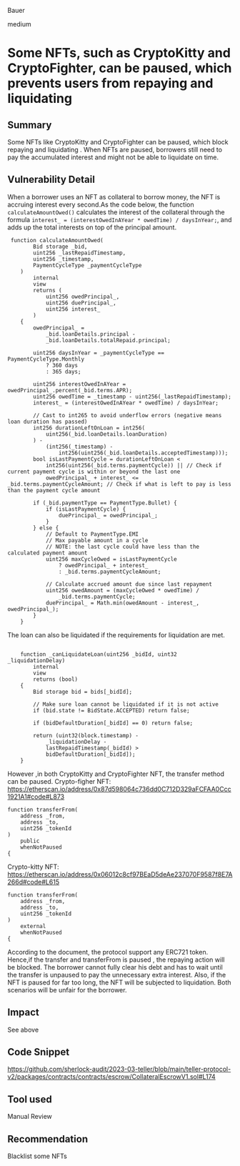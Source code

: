 Bauer

medium

# Some NFTs, such as CryptoKitty and CryptoFighter, can be paused, which prevents users from repaying and liquidating

## Summary
Some NFTs like CryptoKitty and CryptoFighter can be paused, which block repaying and liquidating . When NFTs are paused, borrowers still need to pay the accumulated interest and might not be able to liquidate on time.

## Vulnerability Detail
When a borrower uses an NFT as collateral to borrow money, the NFT is accruing interest every second.As the code below, the function `calculateAmountOwed()` calculates the interest of the collateral through the formula `interest_ = (interestOwedInAYear * owedTime) / daysInYear;`, and adds up the total interests on top of the principal amount.
```solidity
 function calculateAmountOwed(
        Bid storage _bid,
        uint256 _lastRepaidTimestamp,
        uint256 _timestamp,
        PaymentCycleType _paymentCycleType
    )
        internal
        view
        returns (
            uint256 owedPrincipal_,
            uint256 duePrincipal_,
            uint256 interest_
        )
    {
        owedPrincipal_ =
            _bid.loanDetails.principal -
            _bid.loanDetails.totalRepaid.principal;

        uint256 daysInYear = _paymentCycleType == PaymentCycleType.Monthly
            ? 360 days
            : 365 days;

        uint256 interestOwedInAYear = owedPrincipal_.percent(_bid.terms.APR);
        uint256 owedTime = _timestamp - uint256(_lastRepaidTimestamp);
        interest_ = (interestOwedInAYear * owedTime) / daysInYear;

        // Cast to int265 to avoid underflow errors (negative means loan duration has passed)
        int256 durationLeftOnLoan = int256(
            uint256(_bid.loanDetails.loanDuration)
        ) -
            (int256(_timestamp) -
                int256(uint256(_bid.loanDetails.acceptedTimestamp)));
        bool isLastPaymentCycle = durationLeftOnLoan <
            int256(uint256(_bid.terms.paymentCycle)) || // Check if current payment cycle is within or beyond the last one
            owedPrincipal_ + interest_ <= _bid.terms.paymentCycleAmount; // Check if what is left to pay is less than the payment cycle amount

        if (_bid.paymentType == PaymentType.Bullet) {
            if (isLastPaymentCycle) {
                duePrincipal_ = owedPrincipal_;
            }
        } else {
            // Default to PaymentType.EMI
            // Max payable amount in a cycle
            // NOTE: the last cycle could have less than the calculated payment amount
            uint256 maxCycleOwed = isLastPaymentCycle
                ? owedPrincipal_ + interest_
                : _bid.terms.paymentCycleAmount;

            // Calculate accrued amount due since last repayment
            uint256 owedAmount = (maxCycleOwed * owedTime) /
                _bid.terms.paymentCycle;
            duePrincipal_ = Math.min(owedAmount - interest_, owedPrincipal_);
        }
    }
```
The loan can also be liquidated if the requirements for liquidation are met.
```solidity

    function _canLiquidateLoan(uint256 _bidId, uint32 _liquidationDelay)
        internal
        view
        returns (bool)
    {
        Bid storage bid = bids[_bidId];

        // Make sure loan cannot be liquidated if it is not active
        if (bid.state != BidState.ACCEPTED) return false;

        if (bidDefaultDuration[_bidId] == 0) return false;

        return (uint32(block.timestamp) -
            _liquidationDelay -
            lastRepaidTimestamp(_bidId) >
            bidDefaultDuration[_bidId]);
    }

```
However ,in both CryptoKitty and CryptoFighter NFT, the transfer method can be paused.
Crypto-figher NFT:
https://etherscan.io/address/0x87d598064c736dd0C712D329aFCFAA0Ccc1921A1#code#L873
```solidity
function transferFrom(
	address _from,
	address _to,
	uint256 _tokenId
)
	public
	whenNotPaused
{

```
 Crypto-kitty NFT:
https://etherscan.io/address/0x06012c8cf97BEaD5deAe237070F9587f8E7A266d#code#L615
```solidity
function transferFrom(
	address _from,
	address _to,
	uint256 _tokenId
)
	external
	whenNotPaused
{

```
According to the document, the protocol support any ERC721 token. Hence,if the transfer and transferFrom is paused , the repaying action will be blocked. The borrower cannot fully clear his debt and has to wait until the transfer is unpaused to pay the unnecessary extra interest. Also, if the NFT is paused for far too long, the NFT will be subjected to liquidation. Both scenarios will be unfair for the borrower.


## Impact
See above

## Code Snippet
https://github.com/sherlock-audit/2023-03-teller/blob/main/teller-protocol-v2/packages/contracts/contracts/escrow/CollateralEscrowV1.sol#L174

## Tool used

Manual Review

## Recommendation
Blacklist some NFTs
